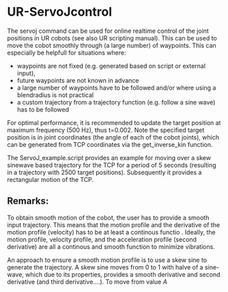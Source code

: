 # UR-ServoJcontrol

The servoj command can be used for online realtime control of the joint positions in UR cobots (see also UR scripting manual). This can be used to move the cobot smoothly through (a large number) of waypoints. This can especially be helpfull for situations where:

- waypoints are not fixed (e.g. generated based on script or external input),
- future waypoints are not known in advance
- a large number of waypoints have to be followed and/or where using a blendradius is not practical
- a custom trajectory from a trajectory function (e.g. follow a sine wave) has to be followed

For optimal performance, it is recommended to update the target position at maximum frequency (500 Hz), thus t=0.002. Note the specified target position is in joint coordinates (the angle of each of the cobot joints), which can be generated from TCP coordinates via the get_inverse_kin function.

The ServoJ_example.script provides an example for moving over a skew sinewave based trajectory for the TCP for a period of 5 seconds (resulting in a trajectory with 2500 target positions). Subsequently it provides a rectangular motion of the TCP.


## Remarks:
To obtain smooth motion of the cobot, the user has to provide a smooth input trajectory. This means that the motion profile and the derivative of the motion profile (velocity) has to be at least a continous functio . Ideally, the motion profile, velocity profile, and the acceleration profile (second derivative) are all a continous and smooth function to minimize vibrations.

An approach to ensure a smooth motion profile is to use a skew sine to generate the trajectory. A skew sine moves from 0 to 1 with halve of a sine-wave, which due to its properties, provides a smooth derivative and second derivative (and third derivative....). To move from value $A$
